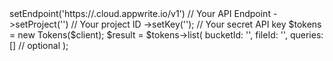 <?php

use Appwrite\Client;
use Appwrite\Services\Tokens;

$client = (new Client())
    ->setEndpoint('https://<REGION>.cloud.appwrite.io/v1') // Your API Endpoint
    ->setProject('<YOUR_PROJECT_ID>') // Your project ID
    ->setKey('<YOUR_API_KEY>'); // Your secret API key

$tokens = new Tokens($client);

$result = $tokens->list(
    bucketId: '<BUCKET_ID>',
    fileId: '<FILE_ID>',
    queries: [] // optional
);